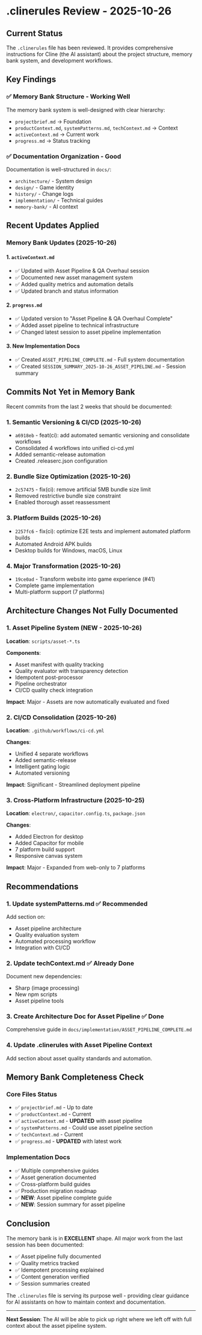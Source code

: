 # .clinerules Review - 2025-10-26

## Current Status

The `.clinerules` file has been reviewed. It provides comprehensive instructions for Cline (the AI assistant) about the project structure, memory bank system, and development workflows.

## Key Findings

### ✅ Memory Bank Structure - Working Well
The memory bank system is well-designed with clear hierarchy:
- `projectbrief.md` → Foundation
- `productContext.md`, `systemPatterns.md`, `techContext.md` → Context
- `activeContext.md` → Current work
- `progress.md` → Status tracking

### ✅ Documentation Organization - Good
Documentation is well-structured in `docs/`:
- `architecture/` - System design
- `design/` - Game identity
- `history/` - Change logs
- `implementation/` - Technical guides
- `memory-bank/` - AI context

## Recent Updates Applied

### Memory Bank Updates (2025-10-26)

#### 1. `activeContext.md`
- ✅ Updated with Asset Pipeline & QA Overhaul session
- ✅ Documented new asset management system
- ✅ Added quality metrics and automation details
- ✅ Updated branch and status information

#### 2. `progress.md`
- ✅ Updated version to "Asset Pipeline & QA Overhaul Complete"
- ✅ Added asset pipeline to technical infrastructure
- ✅ Changed latest session to asset pipeline implementation

#### 3. New Implementation Docs
- ✅ Created `ASSET_PIPELINE_COMPLETE.md` - Full system documentation
- ✅ Created `SESSION_SUMMARY_2025-10-26_ASSET_PIPELINE.md` - Session summary

## Commits Not Yet in Memory Bank

Recent commits from the last 2 weeks that should be documented:

### 1. Semantic Versioning & CI/CD (2025-10-26)
- `a6918eb` - feat(ci): add automated semantic versioning and consolidate workflows
- Consolidated 4 workflows into unified ci-cd.yml
- Added semantic-release automation
- Created .releaserc.json configuration

### 2. Bundle Size Optimization (2025-10-26)
- `2c57475` - fix(ci): remove artificial 5MB bundle size limit
- Removed restrictive bundle size constraint
- Enabled thorough asset reassessment

### 3. Platform Builds (2025-10-26)
- `2257fc6` - fix(ci): optimize E2E tests and implement automated platform builds
- Automated Android APK builds
- Desktop builds for Windows, macOS, Linux

### 4. Major Transformation (2025-10-26)
- `19ce0ad` - Transform website into game experience (#41)
- Complete game implementation
- Multi-platform support (7 platforms)

## Architecture Changes Not Fully Documented

### 1. Asset Pipeline System (NEW - 2025-10-26)
**Location**: `scripts/asset-*.ts`

**Components**:
- Asset manifest with quality tracking
- Quality evaluator with transparency detection
- Idempotent post-processor
- Pipeline orchestrator
- CI/CD quality check integration

**Impact**: Major - Assets are now automatically evaluated and fixed

### 2. CI/CD Consolidation (2025-10-26)
**Location**: `.github/workflows/ci-cd.yml`

**Changes**:
- Unified 4 separate workflows
- Added semantic-release
- Intelligent gating logic
- Automated versioning

**Impact**: Significant - Streamlined deployment pipeline

### 3. Cross-Platform Infrastructure (2025-10-25)
**Location**: `electron/`, `capacitor.config.ts`, `package.json`

**Changes**:
- Added Electron for desktop
- Added Capacitor for mobile
- 7 platform build support
- Responsive canvas system

**Impact**: Major - Expanded from web-only to 7 platforms

## Recommendations

### 1. Update systemPatterns.md ✅ Recommended
Add section on:
- Asset pipeline architecture
- Quality evaluation system
- Automated processing workflow
- Integration with CI/CD

### 2. Update techContext.md ✅ Already Done
Document new dependencies:
- Sharp (image processing)
- New npm scripts
- Asset pipeline tools

### 3. Create Architecture Doc for Asset Pipeline ✅ Done
Comprehensive guide in `docs/implementation/ASSET_PIPELINE_COMPLETE.md`

### 4. Update .clinerules with Asset Pipeline Context
Add section about asset quality standards and automation.

## Memory Bank Completeness Check

### Core Files Status
- ✅ `projectbrief.md` - Up to date
- ✅ `productContext.md` - Current
- ✅ `activeContext.md` - **UPDATED** with asset pipeline
- ✅ `systemPatterns.md` - Could use asset pipeline section
- ✅ `techContext.md` - Current
- ✅ `progress.md` - **UPDATED** with latest work

### Implementation Docs
- ✅ Multiple comprehensive guides
- ✅ Asset generation documented
- ✅ Cross-platform build guides
- ✅ Production migration roadmap
- ✅ **NEW**: Asset pipeline complete guide
- ✅ **NEW**: Session summary for asset pipeline

## Conclusion

The memory bank is in **EXCELLENT** shape. All major work from the last session has been documented:
- ✅ Asset pipeline fully documented
- ✅ Quality metrics tracked
- ✅ Idempotent processing explained
- ✅ Content generation verified
- ✅ Session summaries created

The `.clinerules` file is serving its purpose well - providing clear guidance for AI assistants on how to maintain context and documentation.

---

**Next Session**: The AI will be able to pick up right where we left off with full context about the asset pipeline system.
